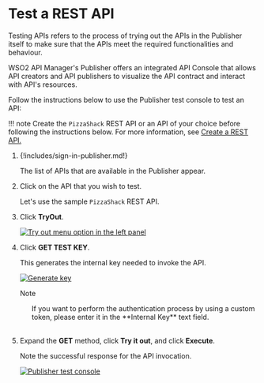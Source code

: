 # Test a REST API

Testing APIs refers to the process of trying out the APIs in the Publisher itself to make sure that the APIs meet the required functionalities and behaviour.

WSO2 API Manager's Publisher offers an integrated API Console that allows API creators and API publishers to visualize the API contract and interact with API's resources.

Follow the instructions below to use the Publisher test console to test an API:

!!! note
    Create the `PizzaShack` REST API or an API of your choice before following the instructions below. For more information, see [Create a REST API.]({{base_path}}/design/create-api/create-a-rest-api)

1.  {!includes/sign-in-publisher.md!}

     The list of APIs that are available in the Publisher appear.

2. Click on the API that you wish to test.

     Let's use the sample `PizzaShack` REST API.

3.  Click **TryOut**.

     [![Try out menu option in the left panel]({{base_path}}/assets/img/design/test-api/publisher-testconsole-leftpane.png)]({{base_path}}/assets/img/design/test-api/publisher-testconsole-leftpane.png)

4.  Click **GET TEST KEY**.

     This generates the internal key needed to invoke the API.

      [![Generate key]({{base_path}}/assets/img/design/test-api/publisher-testconsole-generatekey.png)]({{base_path}}/assets/img/design/test-apipublisher-testconsole-generatekey.png)

    <html><div class="admonition note">
    <p class="admonition-title">Note</p>
    <ul>If you want to perform the authentication process by using a custom token, please enter it in the **Internal Key** text field.</ul>
    </div>
    </html> 

5.  Expand the **GET**  method, click **Try it out**, and click **Execute**.

     Note the successful response for the API invocation.

    [![Publisher test console]({{base_path}}/assets/img/design/test-apipublisher-testconsole-swaggerui.png)]({{base_path}}/assets/img/design/test-apipublisher-testconsole-swaggerui.png)
